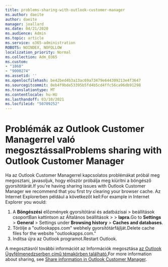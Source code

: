 ```yaml
---
title: problems-sharing-with-outlook-customer-manager
ms.author: daeite
author: daeite
manager: joallard
ms.date: 04/21/2020
ms.audience: Admin
ms.topic: article
ms.service: o365-administration
ROBOTS: NOINDEX, NOFOLLOW
localization_priority: Normal
ms.collection: Adm_O365
ms.custom:
- "1868"
- "9000274"
ms.assetid: ''
ms.openlocfilehash: be42bed4b3a13ac69a73479e644309213e4f3647
ms.sourcegitcommit: 0eb4f9bde53395b5fd4b5cd4ffc56ca96db91298
ms.translationtype: MT
ms.contentlocale: hu-HU
ms.lasthandoff: 03/10/2021
ms.locfileid: "50709252"
---
```

# <a name="problems-sharing-with-outlook-customer-manager"></a><span data-ttu-id="742dc-102">Problémák az Outlook Customer Managerrel való megosztással</span><span class="sxs-lookup"><span data-stu-id="742dc-102">Problems sharing with Outlook Customer Manager</span></span>

<span data-ttu-id="742dc-103">Ha az Outlook Customer Managerrel kapcsolatos problémákat próbál meg megosztani, javasoljuk, hogy először próbálja meg kiürítni a böngésző gyorsítótárát.</span><span class="sxs-lookup"><span data-stu-id="742dc-103">If you're having sharing issues with Outlook Customer Manager we recommend that you first try clearing your browser cache.</span></span> <span data-ttu-id="742dc-104">Az Internet Explorerben például a következőt kell:</span><span class="sxs-lookup"><span data-stu-id="742dc-104">For example in Internet Explorer you would:</span></span>

1. <span data-ttu-id="742dc-105">A **Böngészési** előzmények gyorsítótárai és adatbázisai > beállítások csoportBan kattintson az Általános beállítások  >     >  **lapra.**</span><span class="sxs-lookup"><span data-stu-id="742dc-105">Go to **Settings** > **General** > Settings under **Browsing history** > **Caches and databases**.</span></span>
2. <span data-ttu-id="742dc-106">Törölje a "outlookapps.com" webhely gyorsítótárfájlját.</span><span class="sxs-lookup"><span data-stu-id="742dc-106">Delete cache files for the website "outlookapps.com."</span></span>
3. <span data-ttu-id="742dc-107">Indítsa újra az Outlook programot.</span><span class="sxs-lookup"><span data-stu-id="742dc-107">Restart Outlook.</span></span>

<span data-ttu-id="742dc-108">A megosztásról további információt az Információk megosztása [az Outlook Ügyfélmenedzserben című témakörben található.](https://techcommunity.microsoft.com/t5/outlook-blog/sharing-how-to-keep-your-colleagues-in-the-loop/ba-p/35710)</span><span class="sxs-lookup"><span data-stu-id="742dc-108">For more information about sharing, see [Share information in Outlook Customer Manager](https://techcommunity.microsoft.com/t5/outlook-blog/sharing-how-to-keep-your-colleagues-in-the-loop/ba-p/35710).</span></span>